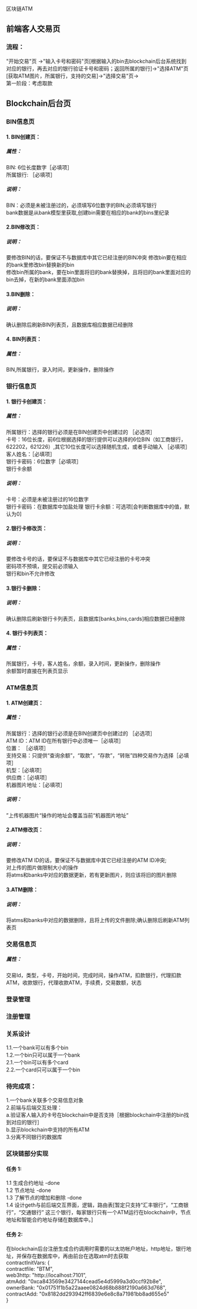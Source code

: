 区块链ATM

## 前端客人交易页
### 流程：
"开始交易"页 ->"输入卡号和密码"页[根据输入的bin去blockchain后台系统找到对应的银行，再去对应的银行验证卡号和密码；返回所属的银行]->"选择ATM"页[获取ATM图片，所属银行，支持的交易]->"选择交易"页->  
第一阶段：考虑取款  

## Blockchain后台页

### BIN信息页
#### 1. BIN创建页：
##### 属性： 
BIN: 6位长度数字［必填项］  
所属银行: ［必填项］  
##### 说明：
BIN：必须是未被注册过的，必须填写6位数字的BIN;必须填写银行  
bank数据是从bank模型里获取,创建bin需要在相应的bank的bins里纪录
#### 2.BIN修改页：
##### 说明：
要修改BIN的话，要保证不与数据库中其它已经注册的BIN冲突
修改bin要在相应的bank里修改bin替换新的bin  
修改bin所属的bank，要在bin里面将旧的bank替换掉，且将旧的bank里面对应的bin去掉，在新的bank里面添加bin
#### 3.BIN删除：
##### 说明：
确认删除后刷新BIN列表页，且数据库相应数据已经删除
#### 4. BIN列表页：
##### 属性：
BIN,所属银行，录入时间，更新操作，删除操作


### 银行信息页
#### 1. 银行卡创建页：
##### 属性：
所属银行：选择的银行必须是在BIN创建页中创建过的 ［必选项］  
卡号：16位长度，前6位根据选择的银行提供可以选择的6位BIN（如工商银行，622202，621226）,其它10位长度可以选择随机生成，或者手动输入 ［必填项］  
客人姓名：［必填项］  
银行卡密码：6位数字［必填项］  
银行卡余额
##### 说明：
卡号：必须是未被注册过的16位数字  
银行卡密码：在数据库中加盐处理
银行卡余额：可选项[会判断数据库中的值，默认为0]  
#### 2.银行卡修改页：
##### 说明：
要修改卡号的话，要保证不与数据库中其它已经注册的卡号冲突  
密码项不预填，提交前必须输入  
银行和bin不允许修改
#### 3.银行卡删除：
##### 说明：
确认删除后刷新银行卡列表页，且数据库[banks,bins,cards]相应数据已经删除
#### 4. 银行卡列表页：
##### 属性：
所属银行，卡号，客人姓名，余额，录入时间，更新操作，删除操作  
余额暂时直接在列表页显示

### ATM信息页
#### 1. ATM创建页：
##### 属性：
所属银行：选择的银行必须是在BIN创建页中创建过的 ［必选项］  
ATM ID：ATM ID在所有银行中必须唯一［必填项］  
位置： ［必填项］  
支持交易：只提供“查询余额”，“取款”，“存款”，“转账”四种交易作为选择［必填项］  
机型：［必填项］  
供应商：［必填项］  
机器图片地址：［必填项］
##### 说明：
”上传机器图片“操作的地址会覆盖当前“机器图片地址”

#### 2.ATM修改页：
##### 说明：
要修改ATM ID的话，要保证不与数据库中其它已经注册的ATM ID冲突;  
对上传的图片做限制大小的操作  
将atms和banks中对应的数据更新，若有更新图片，则应该将旧的图片删除

#### 3.ATM删除：
##### 说明：
将atms和banks中对应的数据删除，且将上传的文件删除;确认删除后刷新ATM列表页

### 交易信息页
##### 属性：
交易Id，类型，卡号，开始时间，完成时间，操作ATM，扣款银行，代理扣款ATM，收款银行，代理收款ATM，手续费，交易数额，状态   


### 登录管理



### 注册管理


### 关系设计
1.1.一个bank可以有多个bin  
1.2.一个bin只可以属于一个bank  
2.1.一个bin可以有多个card  
2.2.一个card只可以属于一个bin

### 待完成项：
1.一个bank关联多个交易信息对象  
2.前端与后端交互处理：  
  a.验证客人输入的卡号在blockchain中是否支持［根据blockchain中注册的bin找到对应的银行］  
  b.显示blockchain中支持的所有ATM   
3.分离不同银行的数据库  

### 区块链部分实现
#### 任务 1:
1.1 生成合约地址 -done   
1.2 节点地址 -done   
1.3 了解节点的增加和删除  -done  
1.4 设计geth与前后端交互界面，逻辑，路由表[暂定只支持“汇丰银行”，“工商银行”，“交通银行” 这三个银行，每家银行只有一个ATM运行在blockchain中，节点地址和智能合约地址存储在数据库中。]    

#### 任务 2:
在blockchain后台注册生成合约调用时需要的以太坊帐户地址，http地址，银行地址，并保存在数据库中，再由前台在选取atm时去获取  
contractInitVars: {    
  contractfile: "BTM",  
  web3http: "http://localhost:7101",  
  atmAdd: "0xca843569e3427144cead5e4d5999a3d0ccf92b8e",  
  ownerBank: "0x01751f1b5a22aaee0824d68b888f2190a663d768",  
  contractAdd: "0x8182dd293942ff6839e6e8c8a71981bb8ad655e5"  
}

